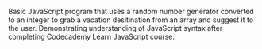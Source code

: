 Basic JavaScript program that uses a random number generator converted to an integer to grab a vacation desitination from an array and suggest it to the user.  Demonstrating understanding of JavaScript syntax after completing Codecademy Learn JavaScript course.  
